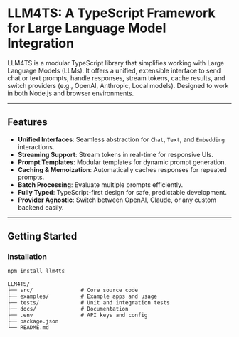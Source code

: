 # LLM4TS: A TypeScript Framework for Large Language Model Integration

LLM4TS is a modular TypeScript library that simplifies working with Large Language Models (LLMs). It offers a unified, extensible interface to send chat or text prompts, handle responses, stream tokens, cache results, and switch providers (e.g., OpenAI, Anthropic, Local models). Designed to work in both Node.js and browser environments.

---

## Features

- **Unified Interfaces**: Seamless abstraction for `Chat`, `Text`, and `Embedding` interactions.
- **Streaming Support**: Stream tokens in real-time for responsive UIs.
- **Prompt Templates**: Modular templates for dynamic prompt generation.
- **Caching & Memoization**: Automatically caches responses for repeated prompts.
- **Batch Processing**: Evaluate multiple prompts efficiently.
- **Fully Typed**: TypeScript-first design for safe, predictable development.
- **Provider Agnostic**: Switch between OpenAI, Claude, or any custom backend easily.

---

## Getting Started

### Installation

```bash
npm install llm4ts


```
```
LLM4TS/
├── src/               # Core source code
├── examples/          # Example apps and usage
├── tests/             # Unit and integration tests
├── docs/              # Documentation
├── .env               # API keys and config
├── package.json
└── README.md
```

